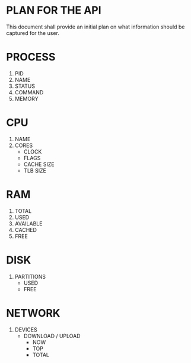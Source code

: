 # PLAN FOR THE API

This document shall provide an initial plan on what information should be captured for the user.

# PROCESS

1. PID
2. NAME
3. STATUS
4. COMMAND
5. MEMORY

# CPU 

1. NAME
2. CORES
    - CLOCK
    - FLAGS
    - CACHE SIZE
    - TLB SIZE

# RAM

1. TOTAL
2. USED
3. AVAILABLE
4. CACHED
5. FREE

# DISK

1. PARTITIONS
    - USED
    - FREE

# NETWORK

1. DEVICES
    - DOWNLOAD / UPLOAD
        - NOW
        - TOP
        - TOTAL



